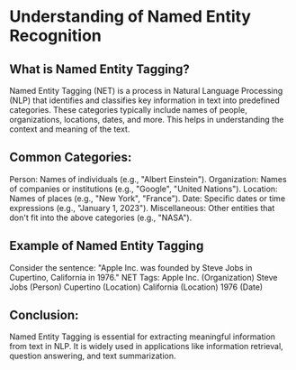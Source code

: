 # Understanding of Named Entity Recognition
## What is Named Entity Tagging?
Named Entity Tagging (NET) is a process in Natural Language Processing (NLP) that identifies and classifies key information in text into predefined categories. These categories typically include names of people, organizations, locations, dates, and more. This helps in understanding the context and meaning of the text.
## Common Categories:
Person: Names of individuals (e.g., "Albert Einstein").
Organization: Names of companies or institutions (e.g., "Google", "United Nations").
Location: Names of places (e.g., "New York", "France").
Date: Specific dates or time expressions (e.g., "January 1, 2023").
Miscellaneous: Other entities that don't fit into the above categories (e.g., "NASA").
## Example of Named Entity Tagging
Consider the sentence: "Apple Inc. was founded by Steve Jobs in Cupertino, California in 1976."
NET Tags:
Apple Inc. (Organization)
Steve Jobs (Person)
Cupertino (Location)
California (Location)
1976 (Date)

## Conclusion:
Named Entity Tagging is essential for extracting meaningful information from text in NLP. It is widely used in applications like information retrieval, question answering, and text summarization.